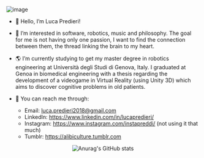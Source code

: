 ![image](https://github.com/LucaPreddi/LucaPreddi/blob/main/Senza%20titolo-2.png)

- :milky_way:  Hello, I’m Luca Predieri!
- :blue_heart:  I’m interested in software, robotics, music and philosophy. The goal for me is not having only one passion, I want to find the connection between them, the thread linking the brain to my heart.
- :earth_americas:  I’m currently studying to get my master degree in robotics engineering at Università degli Studi di Genova, Italy. I graduated at Genoa in biomedical engineering with a thesis regarding the development of a videogame in Virtual Reality (using Unity 3D) which aims to discover cognitive problems in old patients.

- :satellite:  You can reach me through:
  - Email: luca.predieri2018@gmail.com
  - LinkedIn: https://www.linkedin.com/in/lucapredieri/
  - Instagram: https://www.instagram.com/instapreddi/ (not using it that much)
  - Tumblr: https://alibiculture.tumblr.com

<div align="center">

![Anurag's GitHub stats](https://github-readme-stats.vercel.app/api?username=LucaPredieri&show_icons=true&theme=tokyonight)

</div>

<!---
LucaPredieri/LucaPredieri is a ✨ special ✨ repository because its `README.md` (this file) appears on your GitHub profile.
You can click the Preview link to take a look at your changes.
--->
